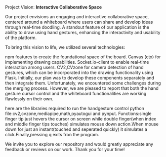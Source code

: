 Project Vision: **Interactive Collaborative Space**

Our project envisions an engaging and interactive collaborative space, centered around a whiteboard where users can share and develop ideas through real-time doodling. A standout feature of our application is the ability to draw using hand gestures, enhancing the interactivity and usability of the platform.

To bring this vision to life, we utilized several technologies:

npm features to create the foundational space of the board.
Canvas (ctx) for implementing drawing capabilities.
Socket.io-client to enable real-time interaction among users.
CV2,CVzone for camera detection of hand gestures, which can be incorporated into the drawing functionality using Flask.
Initially, our plan was to develop these components separately and then integrate them. Unfortunately, we encountered some challenges during the merging process. However, we are pleased to report that both the hand gesture cursor control and the whiteboard functionalities are working flawlessly on their own.

here are the libraries required to run the handgesture control python file:cv2,cvzone,mediapipe,math,pyautogui and pynput.
Functions:single finger tip just hovers the cursor on screen while double finger(when index and middle finger tips touches) simulates mouse down action.When mouse down for just an instant(touched and seperated quickly) it simulates a click.Finally,pressing q exits fron the program.

We invite you to explore our repository and would greatly appreciate any feedback or reviews on our work. Thank you for your time!

